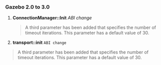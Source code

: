 ### Gazebo 2.0 to 3.0

1. **ConnectionManager::Init** *ABI change*
    > A third parameter has been added that specifies the number of timeout iterations. This parameter has a default value of 30.
1. **transport::init** `ABI change`

  > A third parameter has been added that specifies the number of timeout iterations. This parameter has a default value of 30.
